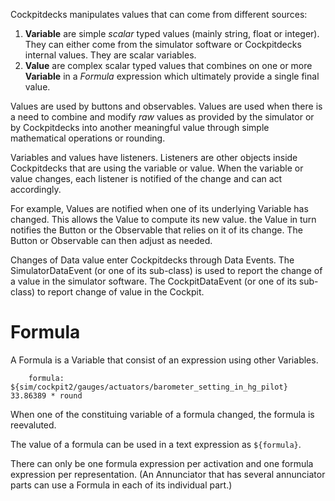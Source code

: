Cockpitdecks manipulates values that can come from different sources:

1. **Variable** are simple *scalar* typed values (mainly string, float or integer). They can either come from the simulator software or Cockpitdecks internal values. They are scalar variables.
2. **Value** are complex scalar typed values that combines on one or more **Variable** in a *Formula* expression which ultimately provide a single final value.

Values are used by buttons and observables. Values are used when there is a need to combine and modify *raw* values as provided by the simulator or by Cockpitdecks into another meaningful value through simple mathematical operations or rounding.

Variables and values have listeners. Listeners are other objects inside Cockpitdecks that are using the variable or value. When the variable or value changes, each listener is notified of the change and can act accordingly.

For example, Values are notified when one of its underlying Variable has changed. This allows the Value to compute its new value. the Value in turn notifies the Button or the Observable that relies on it of its change. The Button or Observable can then adjust as needed.

Changes of Data value enter Cockpitdecks through Data Events. The SimulatorDataEvent (or one of its sub-class) is used to report the change of a value in the simulator software. The CockpitDataEvent (or one of its sub-class) to report change of value in the Cockpit.

# Formula

A Formula is a Variable that consist of an expression using other Variables.

```
	formula: ${sim/cockpit2/gauges/actuators/barometer_setting_in_hg_pilot} 33.86389 * round
```

When one of the constituing variable of a formula changed, the formula is reevaluted.

The value of a formula can be used in a text expression as `${formula}`.

There can only be one formula expression per activation and one formula expression per representation. (An Annunciator that has several annunciator parts can use a Formula in each of its individual part.)
